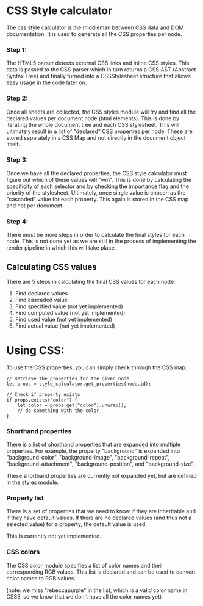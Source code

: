 # CSS Style calculator

The css style calculator is the middleman between CSS data and DOM documentation. It is used to generate 
all the CSS properties per node. 

### Step 1:
The HTML5 parser detects external CSS links and inline CSS styles. This data is passed to the 
CSS parser which in turn returns a CSS AST (Abstract Syntax Tree) and finally turned into a 
CSSStylesheet structure that allows easy usage in the code later on. 

### Step 2:
Once all sheets are collected, the CSS styles module will try and find all the declared values 
per document node (html elements). This is done by iterating the whole document tree and each 
CSS stylesheet. This will ultimately result in a list of "declared" CSS properties per node. These
are stored separately in a CSS Map and not directly in the document object itself.

### Step 3:
Once we have all the declared properties, the CSS style calculator must figure out which of these 
values will "win". This is done by calculating the specificity of each selector and by checking
the importance flag and the priority of the stylesheet. Ultimately, once single value is chosen as 
the "cascaded" value for each property. This again is stored in the CSS map and not per document.

### Step 4:
There must be more steps in order to calculate the final styles for each node. This is not done 
yet as we are still in the process of implementing the render pipeline in which this will take place.


## Calculating CSS values

There are 5 steps in calculating the final CSS values for each node:

1. Find declared values
2. Find cascaded value
3. Find specified value (not yet implemented)
4. Find computed value (not yet implemented)
5. Find used value (not yet implemented)
6. Find actual value (not yet implemented)


# Using CSS:

To use the CSS properties, you can simply check through the CSS map:

```
// Retrieve the properties for the given node
let props = style_calculator.get_properties(node.id);

// Check if property exists
if props.exists("color") {
    let color = props.get("color").unwrap();    
    // do something with the color
}
```


### Shorthand properties
There is a list of shorthand properties that are expanded into multiple properties. For example,
the property "background" is expanded into "background-color", "background-image", "background-repeat", 
"background-attachment", "background-position", and "background-size".

These shorthand properties are currently not expanded yet, but are defined in the styles module.


### Property list
There is a set of properties that we need to know if they are inheritable and if they have default values.
If there are no declared values (and thus not a selected value) for a property, the default value is used.

This is currently not yet implemented.


### CSS colors
The CSS color module specifies a list of color names and their corresponding RGB values. This list is 
declared and can be used to convert color names to RGB values.

(note: we miss "rebeccapurple" in the list, which is a valid color name in CSS3, so we know that we 
don't have all the color names yet)